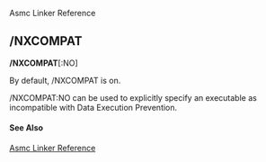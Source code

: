Asmc Linker Reference

## /NXCOMPAT

**/NXCOMPAT**[:NO]

By default, /NXCOMPAT is on.

/NXCOMPAT:NO can be used to explicitly specify an executable as incompatible with Data Execution Prevention.

#### See Also

[Asmc Linker Reference](readme.md)
